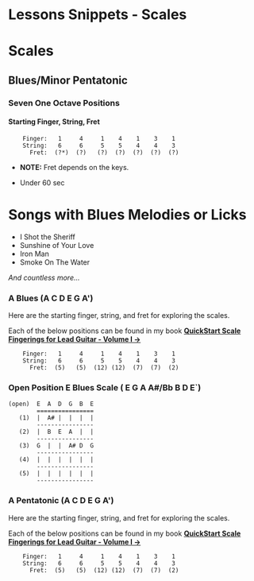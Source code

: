 # Lessons Snippets - Scales

# Scales
## Blues/Minor Pentatonic

### Seven One Octave Positions

#### Starting Finger, String, Fret

```
    Finger:   1     4     1    4    1    3    1
    String:   6     6     5    5    4    4    3
      Fret:  (?*)  (?)   (?)  (?)  (?)  (?)  (?)
```

* **NOTE:** Fret depends on the keys.
- Under 60 sec

# Songs with Blues Melodies or Licks

- I Shot the Sheriff
- Sunshine of Your Love
- Iron Man
- Smoke On The Water

*And countless more...*

### A Blues (A C D E G A')
Here are the starting finger, string, and fret for exploring the scales.

Each of the below positions can be found in my book [**QuickStart Scale Fingerings for Lead Guitar - Volume I &rarr;**](https://learningukulele.com/books/code/QS1)

```
    Finger:   1     4     1    4    1    3    1
    String:   6     6     5    5    4    4    3
      Fret:  (5)   (5)  (12) (12)  (7)  (7)  (2)
```


### Open Position E Blues Scale ( E G A A#/Bb B D E`)
```
(open)  E  A  D  G  B  E
        ================
   (1)  |  A# |  |  |  |
        ----------------
   (2)  |  B  E  A  |  |
        ----------------
   (3)  G  |  |  A# D  G
        ----------------
   (4)  |  |  |  |  |  |
        ----------------
   (5)  |  |  |  |  |  |
        ----------------
```

### A Pentatonic (A C D E G A')
Here are the starting finger, string, and fret for exploring the scales.

Each of the below positions can be found in my book [**QuickStart Scale Fingerings for Lead Guitar - Volume I &rarr;**](https://learningukulele.com/books/code/QS1)

```
    Finger:   1     4     1    4    1    3    1
    String:   6     6     5    5    4    4    3
      Fret:  (5)   (5)  (12) (12)  (7)  (7)  (2)
```

